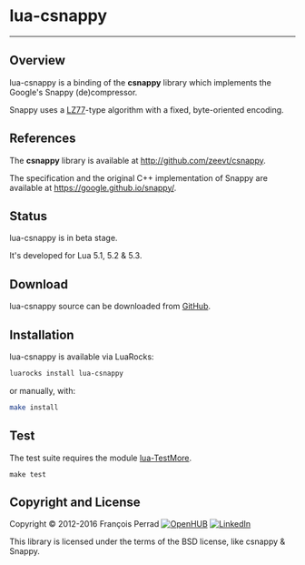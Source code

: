
# lua-csnappy

---

## Overview

lua-csnappy is a binding of the __csnappy__ library
which implements the Google's Snappy (de)compressor.

Snappy uses a [LZ77](http://en.wikipedia.org/wiki/LZ77_and_LZ78)-type
algorithm with a fixed, byte-oriented encoding.

## References

The __csnappy__ library is available
at <http://github.com/zeevt/csnappy>.

The specification and the original C++ implementation of Snappy are available
at <https://google.github.io/snappy/>.

## Status

lua-csnappy is in beta stage.

It's developed for Lua 5.1, 5.2 & 5.3.

## Download

lua-csnappy source can be downloaded from
[GitHub](http://github.com/fperrad/lua-csnappy/releases/).

## Installation

lua-csnappy is available via LuaRocks:

```sh
luarocks install lua-csnappy
```

or manually, with:

```sh
make install
```

## Test

The test suite requires the module
[lua-TestMore](http://fperrad.github.io/lua-TestMore/).

    make test

## Copyright and License

Copyright &copy; 2012-2016 Fran&ccedil;ois Perrad
[![OpenHUB](http://www.openhub.net/accounts/4780/widgets/account_rank.gif)](http://www.openhub.net/accounts/4780?ref=Rank)
[![LinkedIn](http://www.linkedin.com/img/webpromo/btn_liprofile_blue_80x15.gif)](http://www.linkedin.com/in/fperrad)

This library is licensed under the terms of the BSD license,
like csnappy & Snappy.
